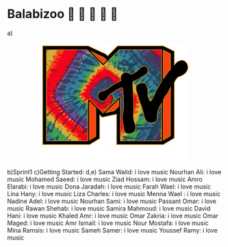 # Balabizoo :dancer:  :dancer:  :dancer:  :dancer:  :dancer:
a)<p align="center">
  <img src="https://github.com/nourhanAlimohamed/balabizo/blob/master/MTV%20Tie%20Dye.jpg?raw=true" width="350"/>
</p>
b)Sprint1
c)Getting Started: 
d,e)
Sama Walid: i love music
Nourhan Ali:  i love music
Mohamed Saeed: i love music
Ziad Hossam: i love music
Amro Elarabi: i love music
Dona Jaradah: i love music
Farah Wael: i love music 
Lina Hany: i love music
Liza Charles: i love music
Menna Wael : i love music
Nadine Adel: i love music
Nourhan Sami: i love music
Passant Omar: i love music 
Rawan Shehab: i love music 
Samira Mahmoud: i love music
David Hani: i love music
Khaled Amr: i love music
Omar Zakria: i love music
Omar Maged: i love music
Amr Ismail: i love music
Nour Mostafa: i love music
Mina Ramsis: i love music
Sameh Samer: i love music
Youssef Ramy: i love music 
